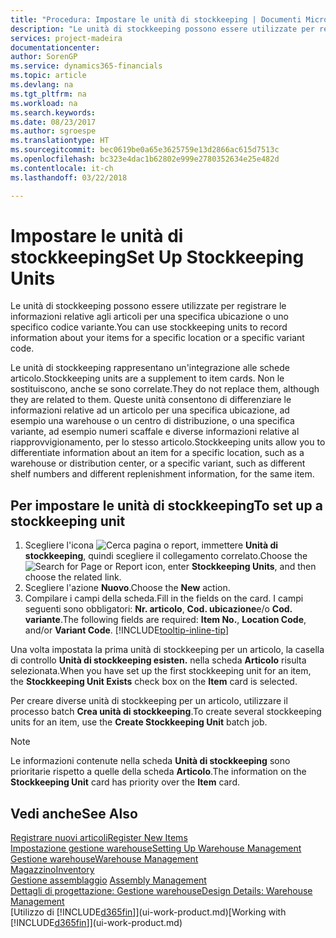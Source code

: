```yaml
---
title: "Procedura: Impostare le unità di stockkeeping | Documenti Microsoft"
description: "Le unità di stockkeeping possono essere utilizzate per registrare le informazioni relative agli articoli per una specifica ubicazione o uno specifico codice variante."
services: project-madeira
documentationcenter: 
author: SorenGP
ms.service: dynamics365-financials
ms.topic: article
ms.devlang: na
ms.tgt_pltfrm: na
ms.workload: na
ms.search.keywords: 
ms.date: 08/23/2017
ms.author: sgroespe
ms.translationtype: HT
ms.sourcegitcommit: bec0619be0a65e3625759e13d2866ac615d7513c
ms.openlocfilehash: bc323e4dac1b62802e999e2780352634e25e482d
ms.contentlocale: it-ch
ms.lasthandoff: 03/22/2018

---
```

# <a name="set-up-stockkeeping-units"></a><span data-ttu-id="c5063-103">Impostare le unità di stockkeeping</span><span class="sxs-lookup"><span data-stu-id="c5063-103">Set Up Stockkeeping Units</span></span>
<span data-ttu-id="c5063-104">Le unità di stockkeeping possono essere utilizzate per registrare le informazioni relative agli articoli per una specifica ubicazione o uno specifico codice variante.</span><span class="sxs-lookup"><span data-stu-id="c5063-104">You can use stockkeeping units to record information about your items for a specific location or a specific variant code.</span></span>  

 <span data-ttu-id="c5063-105">Le unità di stockkeeping rappresentano un'integrazione alle schede articolo.</span><span class="sxs-lookup"><span data-stu-id="c5063-105">Stockkeeping units are a supplement to item cards.</span></span> <span data-ttu-id="c5063-106">Non le sostituiscono, anche se sono correlate.</span><span class="sxs-lookup"><span data-stu-id="c5063-106">They do not replace them, although they are related to them.</span></span> <span data-ttu-id="c5063-107">Queste unità consentono di differenziare le informazioni relative ad un articolo per una specifica ubicazione, ad esempio una warehouse o un centro di distribuzione, o una specifica variante, ad esempio numeri scaffale e diverse informazioni relative al riapprovvigionamento, per lo stesso articolo.</span><span class="sxs-lookup"><span data-stu-id="c5063-107">Stockkeeping units allow you to differentiate information about an item for a specific location, such as a warehouse or distribution center, or a specific variant, such as different shelf numbers and different replenishment information, for the same item.</span></span>  

## <a name="to-set-up-a-stockkeeping-unit"></a><span data-ttu-id="c5063-108">Per impostare le unità di stockkeeping</span><span class="sxs-lookup"><span data-stu-id="c5063-108">To set up a stockkeeping unit</span></span>  

1.  <span data-ttu-id="c5063-109">Scegliere l'icona ![Cerca pagina o report](media/ui-search/search_small.png "icona Cerca pagina o report"), immettere **Unità di stockkeeping**, quindi scegliere il collegamento correlato.</span><span class="sxs-lookup"><span data-stu-id="c5063-109">Choose the ![Search for Page or Report](media/ui-search/search_small.png "Search for Page or Report icon") icon, enter **Stockkeeping Units**, and then choose the related link.</span></span>  
2.  <span data-ttu-id="c5063-110">Scegliere l'azione **Nuovo**.</span><span class="sxs-lookup"><span data-stu-id="c5063-110">Choose the **New** action.</span></span>  
3.  <span data-ttu-id="c5063-111">Compilare i campi della scheda.</span><span class="sxs-lookup"><span data-stu-id="c5063-111">Fill in the fields on the card.</span></span> <span data-ttu-id="c5063-112">I campi seguenti sono obbligatori: **Nr. articolo**, **Cod. ubicazione**e/o **Cod. variante**.</span><span class="sxs-lookup"><span data-stu-id="c5063-112">The following fields are required: **Item No.**, **Location Code**, and/or **Variant Code**.</span></span> [!INCLUDE[tooltip-inline-tip](includes/tooltip-inline-tip_md.md)]  

<span data-ttu-id="c5063-113">Una volta impostata la prima unità di stockkeeping per un articolo, la casella di controllo **Unità di stockkeeping esisten.** nella scheda **Articolo** risulta selezionata.</span><span class="sxs-lookup"><span data-stu-id="c5063-113">When you have set up the first stockkeeping unit for an item, the **Stockkeeping Unit Exists** check box on the **Item** card is selected.</span></span>  

<span data-ttu-id="c5063-114">Per creare diverse unità di stockkeeping per un articolo, utilizzare il processo batch **Crea unità di stockkeeping**.</span><span class="sxs-lookup"><span data-stu-id="c5063-114">To create several stockkeeping units for an item, use the **Create Stockkeeping Unit** batch job.</span></span>  

> [!NOTE]  
>  <span data-ttu-id="c5063-115">Le informazioni contenute nella scheda **Unità di stockkeeping** sono prioritarie rispetto a quelle della scheda **Articolo**.</span><span class="sxs-lookup"><span data-stu-id="c5063-115">The information on the **Stockkeeping Unit** card has priority over the **Item** card.</span></span>  

## <a name="see-also"></a><span data-ttu-id="c5063-116">Vedi anche</span><span class="sxs-lookup"><span data-stu-id="c5063-116">See Also</span></span>  
[<span data-ttu-id="c5063-117">Registrare nuovi articoli</span><span class="sxs-lookup"><span data-stu-id="c5063-117">Register New Items</span></span>](inventory-how-register-new-items.md)  
[<span data-ttu-id="c5063-118">Impostazione gestione warehouse</span><span class="sxs-lookup"><span data-stu-id="c5063-118">Setting Up Warehouse Management</span></span>](warehouse-setup-warehouse.md)  
[<span data-ttu-id="c5063-119">Gestione warehouse</span><span class="sxs-lookup"><span data-stu-id="c5063-119">Warehouse Management</span></span>](warehouse-manage-warehouse.md)  
[<span data-ttu-id="c5063-120">Magazzino</span><span class="sxs-lookup"><span data-stu-id="c5063-120">Inventory</span></span>](inventory-manage-inventory.md)  
<span data-ttu-id="c5063-121">[Gestione assemblaggio](assembly-assemble-items.md)  </span><span class="sxs-lookup"><span data-stu-id="c5063-121">[Assembly Management](assembly-assemble-items.md)  </span></span>  
[<span data-ttu-id="c5063-122">Dettagli di progettazione: Gestione warehouse</span><span class="sxs-lookup"><span data-stu-id="c5063-122">Design Details: Warehouse Management</span></span>](design-details-warehouse-management.md)  
<span data-ttu-id="c5063-123">[Utilizzo di [!INCLUDE[d365fin](includes/d365fin_md.md)]](ui-work-product.md)</span><span class="sxs-lookup"><span data-stu-id="c5063-123">[Working with [!INCLUDE[d365fin](includes/d365fin_md.md)]](ui-work-product.md)</span></span>  

